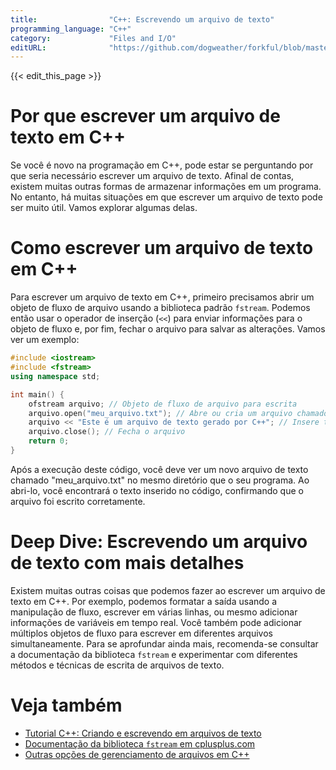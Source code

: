 ```yaml
---
title:                "C++: Escrevendo um arquivo de texto"
programming_language: "C++"
category:             "Files and I/O"
editURL:              "https://github.com/dogweather/forkful/blob/master/content/pt/cpp/writing-a-text-file.md"
---
```


{{< edit_this_page >}}

# Por que escrever um arquivo de texto em C++

Se você é novo na programação em C++, pode estar se perguntando por que seria necessário escrever um arquivo de texto. Afinal de contas, existem muitas outras formas de armazenar informações em um programa. No entanto, há muitas situações em que escrever um arquivo de texto pode ser muito útil. Vamos explorar algumas delas.

# Como escrever um arquivo de texto em C++

Para escrever um arquivo de texto em C++, primeiro precisamos abrir um objeto de fluxo de arquivo usando a biblioteca padrão `fstream`. Podemos então usar o operador de inserção (`<<`) para enviar informações para o objeto de fluxo e, por fim, fechar o arquivo para salvar as alterações. Vamos ver um exemplo:

```C++
#include <iostream>
#include <fstream>
using namespace std;

int main() {
    ofstream arquivo; // Objeto de fluxo de arquivo para escrita
    arquivo.open("meu_arquivo.txt"); // Abre ou cria um arquivo chamado "meu_arquivo.txt"
    arquivo << "Este é um arquivo de texto gerado por C++"; // Insere texto no arquivo
    arquivo.close(); // Fecha o arquivo
    return 0;
}
```

Após a execução deste código, você deve ver um novo arquivo de texto chamado "meu_arquivo.txt" no mesmo diretório que o seu programa. Ao abri-lo, você encontrará o texto inserido no código, confirmando que o arquivo foi escrito corretamente.

# Deep Dive: Escrevendo um arquivo de texto com mais detalhes

Existem muitas outras coisas que podemos fazer ao escrever um arquivo de texto em C++. Por exemplo, podemos formatar a saída usando a manipulação de fluxo, escrever em várias linhas, ou mesmo adicionar informações de variáveis em tempo real. Você também pode adicionar múltiplos objetos de fluxo para escrever em diferentes arquivos simultaneamente. Para se aprofundar ainda mais, recomenda-se consultar a documentação da biblioteca `fstream` e experimentar com diferentes métodos e técnicas de escrita de arquivos de texto.

# Veja também

- [Tutorial C++: Criando e escrevendo em arquivos de texto](https://www.cplusplus.com/doc/tutorial/files/)
- [Documentação da biblioteca `fstream` em cplusplus.com](https://www.cplusplus.com/reference/fstream/)
- [Outras opções de gerenciamento de arquivos em C++](https://www.techiedelight.com/working-with-files-cpp/)